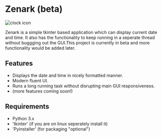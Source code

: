 # Zenark (beta)
![clock icon](zenark/resourses/zenark_readme_icon.png)

Zenark is a simple tkinter based application which can display current date and time. It also has the functionality to keep running in a seperate thread without buggging out the GUI.This project is currently in beta and more functionality would be added later.

 ## Features

 - Displays the date and time in nicely formatted manner.
 - Modern fluent UI.
 - Runs a long running task without disrupting main GUI responsiveness.
 - (more features coming soon!)


 ## Requirements
 - Python 3.x
 - 'tkinter' (if you are on linux seperately install it)
 - 'Pyinstaller' (for packaging "optional")
